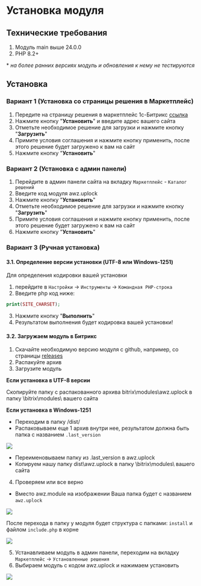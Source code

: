 # Установка модуля
<!-- install-start -->
## Технические требования
1) Модуль main выше 24.0.0
2) PHP 8.2+

\* *на более ранних версиях модуль и обновления к нему не тестируются*

## Установка

### Вариант 1 (Установка со страницы решения в Маркетплейс)

1) Передите на страницу решения в маркетплейс 1с-Битрикс [ссылка](https://marketplace.1c-bitrix.ru/solutions/awz.uplock/)
2) Нажмите кнопку "**Установить**" и введите адрес вашего сайта
3) Отметьте необходимое решение для загрузки и нажмите кнопку "**Загрузить**"
4) Примите условия соглашения и нажмите кнопку применить, после этого решение будет загружено к вам на сайт
5) Нажмите кнопку "**Установить**"

### Вариант 2 (Установка с админ панели)

1) Перейдите в админ панели сайта на вкладку `Маркетплейс` - `Каталог решений`
2) Введите код модуля awz.uplock
3) Нажмите кнопку "**Установить**"
4) Отметьте необходимое решение для загрузки и нажмите кнопку "**Загрузить**"
5) Примите условия соглашения и нажмите кнопку применить, после этого решение будет загружено к вам на сайт
6) Нажмите кнопку "**Установить**"

### Вариант 3 (Ручная установка)

#### 3.1. Определение версии установки (UTF-8 или Windows-1251)

Для определения кодировки вашей установки 
1) перейдите в `Настройки` -> `Инструменты` -> `Командная PHP-строка` 
2) Введите php код ниже:
```php
print(SITE_CHARSET);
```
3) Нажмите кнопку "**Выполнить**"
4) Результатом выполнения будет кодировка вашей установки!

#### 3.2. Загружаем модуль в Битрикс

1) Скачайте необходимую версию модуля с github, например, со страницы [releases](https://github.com/zahalski/awz.uplock/releases)
2) Распакуйте архив
3) Загрузите модуль
   
**Если установка в UTF-8 версии**

Скопируйте папку с распакованного архива bitrix\modules\awz.uplock в папку \bitrix\modules\ вашего сайта

**Если установка в Windows-1251**

- Переходим в папку /dist/
- Распаковываем еще 1 архив внутри нее, результатом должна быть папка с названием `.last_version`

![](https://zahalski.dev/images/modules/003-install.png)

- Переименовываем папку из .last_version в awz.uplock
- Копируем нашу папку dist\awz.uplock в папку \bitrix\modules\ вашего сайта
4) Проверяем или все верно
- Вместо awz.module на изображении Ваша папка будет с названием `awz.uplock`

![](https://zahalski.dev/images/modules/001-install.png)

После перехода в папку у модуля будет структура с папками: `install` и файлом `include.php` в корне

![](https://zahalski.dev/images/modules/002-install.png)
  
5) Устанавливаем модуль в админ панели, переходим на вкладку `Маркетплейс` -> `Установленные решения`
6) Выбираем модуль с кодом awz.uplock и нажимаем установить

![](https://zahalski.dev/images/modules/004-install.png)

<!-- install-end -->